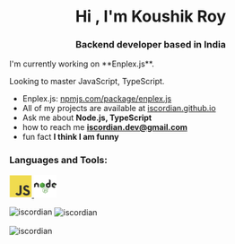 <h1 align="center">Hi , I'm Koushik Roy</h1>
<h3 align="center">Backend developer based in India</h3>

<p align="left">I'm currently working on **Enplex.js**.</p>

<p align="left">Looking to master JavaScript, TypeScript.</p>

-  Enplex.js: [npmjs.com/package/enplex.js](https://npmjs.com/package/enplex.js)
-  All of my projects are available at [iscordian.github.io](https://iscordian.github.io)
- Ask me about **Node.js, TypeScript**
-  how to reach me **iscordian.dev@gmail.com**
-  fun fact **I think I am funny**

<h3 align="left">Languages and Tools:</h3>
<p align="left">
  <a href="https://developer.mozilla.org/en-US/docs/Web/JavaScript" target="_blank" rel="noreferrer">
    <img src="https://raw.githubusercontent.com/devicons/devicon/master/icons/javascript/javascript-original.svg" alt="javascript" width="40" height="40"/>
  </a>
  <a href="https://nodejs.org" target="_blank" rel="noreferrer">
    <img src="https://raw.githubusercontent.com/devicons/devicon/master/icons/nodejs/nodejs-original-wordmark.svg" alt="nodejs" width="40" height="40"/>
  </a>
</p>

<p><img align="left" src="https://github-readme-stats.vercel.app/api/top-langs?username=iscordian&show_icons=true&locale=en&layout=compact" alt="iscordian" /></p>

<p>&nbsp;<img align="center" src="https://github-readme-stats.vercel.app/api?username=iscordian&show_icons=true&locale=en" alt="iscordian" /></p>

<p><img align="center" src="https://github-readme-streak-stats.herokuapp.com/?user=iscordian&" alt="iscordian" /></p>
